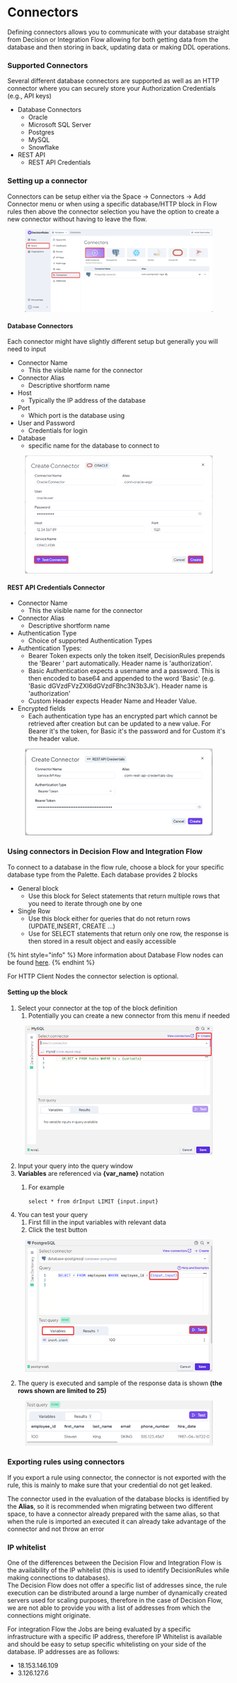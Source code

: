 # Connectors

Defining connectors allows you to communicate with your database straight from Decision or Integration Flow allowing for both getting data from the database and then storing in back, updating data or making DDL operations.

### Supported Connectors

Several different database connectors are supported as well as an HTTP connector where you can securely store your Authorization Credentials (e.g., API keys)

* Database Connectors
  * Oracle
  * Microsoft SQL Server
  * Postgres
  * MySQL
  * Snowflake
* REST API
  * REST API Credentials

### Setting up a connector

Connectors can be setup either via the Space → Connectors → Add Connector menu or when using a specific database/HTTP block in Flow rules then above the connector selection you have the option to create a new connector without having to leave the flow.

<figure><img src="../.gitbook/assets/connectors_page.png" alt=""><figcaption></figcaption></figure>

#### Database Connectors

Each connector might have slightly different setup but generally you will need to input

* Connector Name
  * This the visible name for the connector
* Connector Alias
  * Descriptive shortform name
* Host
  * Typically the IP address of the database
* Port
  * Which port is the database using
* User and Password
  * Credentials for login
* Database
  * specific name for the database to connect to

<figure><img src="../.gitbook/assets/create_connector_modal.png" alt=""><figcaption></figcaption></figure>

#### REST API Credentials Connector

* Connector Name
  * This the visible name for the connector
* Connector Alias
  * Descriptive shortform name
* Authentication Type
  * Choice of supported Authentication Types
* Authentication Types:
  * Bearer Token expects only the token itself, DecisionRules prepends the 'Bearer ' part automatically. Header name is 'authorization'.
  * Basic Authentication expects a username and a password. This is then encoded to base64 and appended to the word 'Basic' (e.g. 'Basic dGVzdFVzZXI6dGVzdFBhc3N3b3Jk').  Header name is 'authorization'
  * Custom Header expects Header Name and Header Value.&#x20;
* Encrypted fields
  * Each authentication type has an encrypted part which cannot be retrieved after creation but can be updated to a new value. For Bearer it's the token, for Basic it's the password and for Custom it's the header value.

<figure><img src="../.gitbook/assets/image.png" alt=""><figcaption></figcaption></figure>

### Using connectors in Decision Flow and Integration Flow

To connect to a database in the flow rule, choose a block for your specific database type from the Palette. Each database provides 2 blocks

* General block
  * Use this block for Select statements that return multiple rows that you need to iterate through one by one
* Single Row
  * Use this block either for queries that do not return rows (UPDATE,INSERT, CREATE …)
  * Use for SELECT statements that return only one row, the response is then stored in a result object and easily accessible

{% hint style="info" %}
More information about Database Flow nodes can be found [here](../rules/flow/flow-nodes-overview.md#relational-database-query-nodes).
{% endhint %}

For HTTP Client Nodes the connector selection is optional.

#### Setting up the block

1. Select your connector at the top of the block definition
   1. Potentially you can create a new connector from this menu if needed

<figure><img src="../.gitbook/assets/use_db_connector.png" alt=""><figcaption></figcaption></figure>

2. Input your query into the query window
3. **Variables** are referenced via **{var\_name}** notation
   1.  For example

       `select * from drInput LIMIT {input.input}`
4. You can test your query
   1. First fill in the input variables with relevant data
   2. Click the test button

<figure><img src="../.gitbook/assets/test_the_query.png" alt=""><figcaption></figcaption></figure>

2. The query is executed and sample of the response data is shown **(the rows shown are limited to 25)**

<figure><img src="../.gitbook/assets/test_query_results.png" alt=""><figcaption></figcaption></figure>

### Exporting rules using connectors

If you export a rule using connector, the connector is not exported with the rule, this is mainly to make sure that your credential do not get leaked.

The connector used in the evaluation of the database blocks is identified by the **Alias**, so it is recommended when migrating between two different space, to have a connector already prepared with the same alias, so that when the rule is imported an executed it can already take advantage of the connector and not throw an error

### IP whitelist

One of the differences between the Decision Flow and Integration Flow is the availability of the IP whitelist (this is used to identify DecisionRules while making connections to databases).\
The Decision Flow does not offer a specific list of addresses since, the rule execution can be distributed around a large number of dynamically created servers used for scaling purposes, therefore in the case of Decision Flow, we are not able to provide you with a list of addresses from which the connections might originate.

For integration Flow the Jobs are being evaluated by a specific infrastructure with a specific IP address, therefore IP Whitelist is available and should be easy to setup specific whitelisting on your side of the database. IP addresses are as follows:

* 18.153.146.109
* 3.126.127.6

